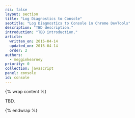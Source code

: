 ```yaml
---
rss: false
layout: section
title: "Log Diagnostics to Console"
seotitle: "Log Diagnostics to Console in Chrome DevTools"
description: "TBD description."
introduction: "TBD introduction."
article:
  written_on: 2015-04-14
  updated_on: 2015-04-14
  order: 2
authors:
  - megginkearney
priority: 0
collection: javascript
panel: console
id: console
---
```


{% wrap content %}

TBD.

{% endwrap %}